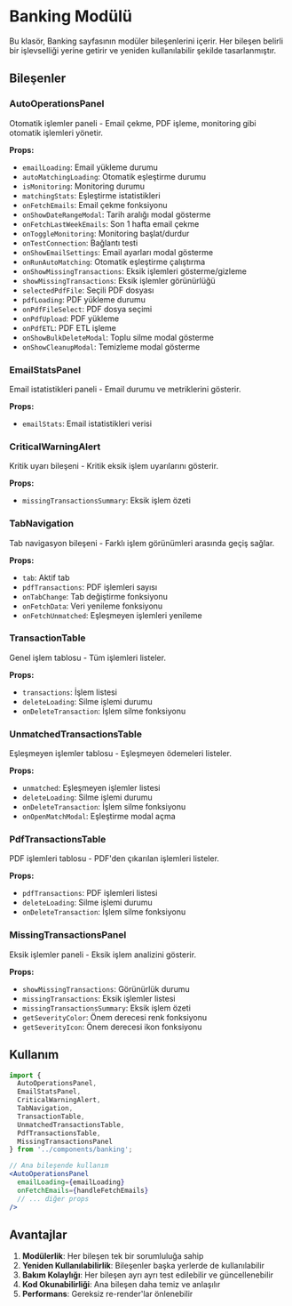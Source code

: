 # Banking Modülü

Bu klasör, Banking sayfasının modüler bileşenlerini içerir. Her bileşen belirli bir işlevselliği yerine getirir ve yeniden kullanılabilir şekilde tasarlanmıştır.

## Bileşenler

### AutoOperationsPanel
Otomatik işlemler paneli - Email çekme, PDF işleme, monitoring gibi otomatik işlemleri yönetir.

**Props:**
- `emailLoading`: Email yükleme durumu
- `autoMatchingLoading`: Otomatik eşleştirme durumu
- `isMonitoring`: Monitoring durumu
- `matchingStats`: Eşleştirme istatistikleri
- `onFetchEmails`: Email çekme fonksiyonu
- `onShowDateRangeModal`: Tarih aralığı modal gösterme
- `onFetchLastWeekEmails`: Son 1 hafta email çekme
- `onToggleMonitoring`: Monitoring başlat/durdur
- `onTestConnection`: Bağlantı testi
- `onShowEmailSettings`: Email ayarları modal gösterme
- `onRunAutoMatching`: Otomatik eşleştirme çalıştırma
- `onShowMissingTransactions`: Eksik işlemleri gösterme/gizleme
- `showMissingTransactions`: Eksik işlemler görünürlüğü
- `selectedPdfFile`: Seçili PDF dosyası
- `pdfLoading`: PDF yükleme durumu
- `onPdfFileSelect`: PDF dosya seçimi
- `onPdfUpload`: PDF yükleme
- `onPdfETL`: PDF ETL işleme
- `onShowBulkDeleteModal`: Toplu silme modal gösterme
- `onShowCleanupModal`: Temizleme modal gösterme

### EmailStatsPanel
Email istatistikleri paneli - Email durumu ve metriklerini gösterir.

**Props:**
- `emailStats`: Email istatistikleri verisi

### CriticalWarningAlert
Kritik uyarı bileşeni - Kritik eksik işlem uyarılarını gösterir.

**Props:**
- `missingTransactionsSummary`: Eksik işlem özeti

### TabNavigation
Tab navigasyon bileşeni - Farklı işlem görünümleri arasında geçiş sağlar.

**Props:**
- `tab`: Aktif tab
- `pdfTransactions`: PDF işlemleri sayısı
- `onTabChange`: Tab değiştirme fonksiyonu
- `onFetchData`: Veri yenileme fonksiyonu
- `onFetchUnmatched`: Eşleşmeyen işlemleri yenileme

### TransactionTable
Genel işlem tablosu - Tüm işlemleri listeler.

**Props:**
- `transactions`: İşlem listesi
- `deleteLoading`: Silme işlemi durumu
- `onDeleteTransaction`: İşlem silme fonksiyonu

### UnmatchedTransactionsTable
Eşleşmeyen işlemler tablosu - Eşleşmeyen ödemeleri listeler.

**Props:**
- `unmatched`: Eşleşmeyen işlemler listesi
- `deleteLoading`: Silme işlemi durumu
- `onDeleteTransaction`: İşlem silme fonksiyonu
- `onOpenMatchModal`: Eşleştirme modal açma

### PdfTransactionsTable
PDF işlemleri tablosu - PDF'den çıkarılan işlemleri listeler.

**Props:**
- `pdfTransactions`: PDF işlemleri listesi
- `deleteLoading`: Silme işlemi durumu
- `onDeleteTransaction`: İşlem silme fonksiyonu

### MissingTransactionsPanel
Eksik işlemler paneli - Eksik işlem analizini gösterir.

**Props:**
- `showMissingTransactions`: Görünürlük durumu
- `missingTransactions`: Eksik işlemler listesi
- `missingTransactionsSummary`: Eksik işlem özeti
- `getSeverityColor`: Önem derecesi renk fonksiyonu
- `getSeverityIcon`: Önem derecesi ikon fonksiyonu

## Kullanım

```jsx
import {
  AutoOperationsPanel,
  EmailStatsPanel,
  CriticalWarningAlert,
  TabNavigation,
  TransactionTable,
  UnmatchedTransactionsTable,
  PdfTransactionsTable,
  MissingTransactionsPanel
} from '../components/banking';

// Ana bileşende kullanım
<AutoOperationsPanel
  emailLoading={emailLoading}
  onFetchEmails={handleFetchEmails}
  // ... diğer props
/>
```

## Avantajlar

1. **Modülerlik**: Her bileşen tek bir sorumluluğa sahip
2. **Yeniden Kullanılabilirlik**: Bileşenler başka yerlerde de kullanılabilir
3. **Bakım Kolaylığı**: Her bileşen ayrı ayrı test edilebilir ve güncellenebilir
4. **Kod Okunabilirliği**: Ana bileşen daha temiz ve anlaşılır
5. **Performans**: Gereksiz re-render'lar önlenebilir
